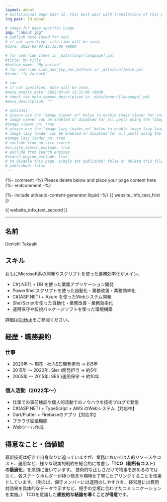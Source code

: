 ```yaml
---
layout: about
# multilingual page pair id, this must pair with translations of this page. (This name must be unique)
lng_pair: id_about

# image for page specific usage
img: ":about.jpg"
# publish date (used for seo)
# if not specified, site.time will be used.
#date: 2022-03-03 12:32:00 +0000

# for override items in _data/lang/[language].yml
#title: My title
#button_name: "My button"
# for override side_and_top_nav_buttons in _data/conf/main.yml
#icon: "fa fa-bath"

# seo
# if not specified, date will be used.
#meta_modify_date: 2022-03-03 12:32:00 +0000
# check the meta_common_description in _data/owner/[language].yml
#meta_description: ""

# optional
# please use the "image_viewer_on" below to enable image viewer for individual pages or posts (_posts/ or [language]/_posts folders).
# image viewer can be enabled or disabled for all posts using the "image_viewer_posts: true" setting in _data/conf/main.yml.
#image_viewer_on: true
# please use the "image_lazy_loader_on" below to enable image lazy loader for individual pages or posts (_posts/ or [language]/_posts folders).
# image lazy loader can be enabled or disabled for all posts using the "image_lazy_loader_posts: true" setting in _data/conf/main.yml.
#image_lazy_loader_on: true
# exclude from on site search
#on_site_search_exclude: true
# exclude from search engines
#search_engine_exclude: true
# to disable this page, simply set published: false or delete this file
# published: false
---
```


{%- comment -%} Please delete below and place your page content here {%- endcomment -%}

{%- include util/auto-content-generator.liquid -%}
{{ website_info_text_first }}

{{ website_info_text_second }}

---

## 名前

Uenishi Takaaki

## スキル

おもにMicrosoft系の開発やスクリプトを使った業務効率化がメイン。

- C#(\.NET) + DB を使った業務アプリケーション開発
- PowerShellスクリプトを使った自動化・業務改善・業務効率化
- C#(ASP\.NET) + Azure を使ったWebシステム開発
- ShellScriptを使った自動化・業務改善・業務効率化
- 運用保守や監視パッケージソフトを使った環境構築

詳細は[GitHub](https://github.com/takaakiu)をご参照ください。

## 経歴・職務要約

### 仕事

- 2020年 ～ 現在  : 社内SE)開発担当 → 約5年
- 2015年 ～ 2020年: SIer  )開発担当 → 約5年
- 2005年 ～ 2015年: SES   )運用保守 → 約10年

### 個人活動（2022年～）

- 仕事での事前検証や個人的活動でのノウハウを技術ブログで発信
- C#(ASP.NET) + TypeScript + AWS のWebシステム【対応中】
- Dart/Flutter + Firebaseのアプリ【対応中】
- ブラウザ拡張機能
- Webツール作成

## 得意なこと・価値観

最新技術は好きで自身なりに追っていますが、業務においては人的リソースやコスト、運用など、様々な現実的制約を総合的に考慮し「**TCO（総所有コスト）の最適化**」を念頭に置いています。
技術的な正しさだけで物事を進めるのではなく、各ステークホルダーが持つ懸念や期待を丁寧にヒアリングすることを信条としています。（例えば、保守メンバーには運用のしやすさを、経営層には費用対効果を具体的なデータで示すなど、相手の立場に合わせたコミュニケーションを実施。）
TCOを意識した**建設的な結論を導くことが得意**です。
